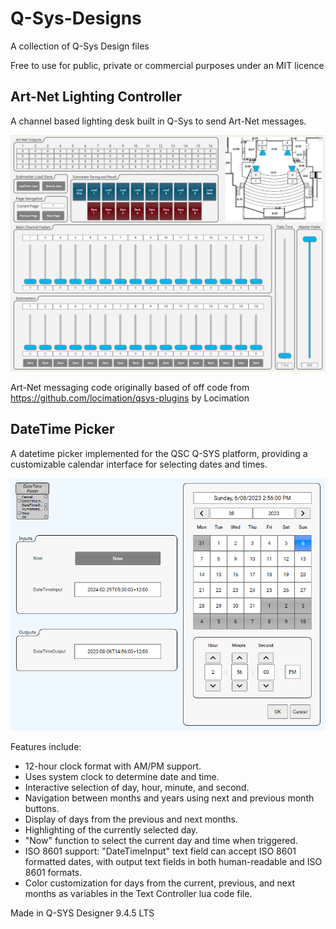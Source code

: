 # Q-Sys-Designs
A collection of Q-Sys Design files

Free to use for public, private or commercial purposes under an MIT licence

## Art-Net Lighting Controller

A channel based lighting desk built in Q-Sys to send Art-Net messages. 

![Art-Net Lighting Controller](https://github.com/spiraltechnica/Q-Sys-Designs/blob/main/Art-Net%20Lighting%20Controller/ArtNetLightingController.png)

Art-Net messaging code originally based of off code from https://github.com/locimation/qsys-plugins by Locimation

## DateTime Picker

A datetime picker implemented for the QSC Q-SYS platform, providing a customizable calendar interface for selecting dates and times.

![DateTime Picker](https://raw.githubusercontent.com/spiraltechnica/Q-Sys-Designs/main/DateTime%20Picker/datetime%20picker.png)

Features include:

- 12-hour clock format with AM/PM support.
- Uses system clock to determine date and time.
- Interactive selection of day, hour, minute, and second.
- Navigation between months and years using next and previous month buttons.
- Display of days from the previous and next months.
- Highlighting of the currently selected day.
- "Now" function to select the current day and time when triggered.
- ISO 8601 support: "DateTimeInput" text field can accept ISO 8601 formatted dates, with output text fields in both human-readable and ISO 8601 formats.
- Color customization for days from the current, previous, and next months as variables in the Text Controller lua code file.

Made in Q-SYS Designer 9.4.5 LTS
